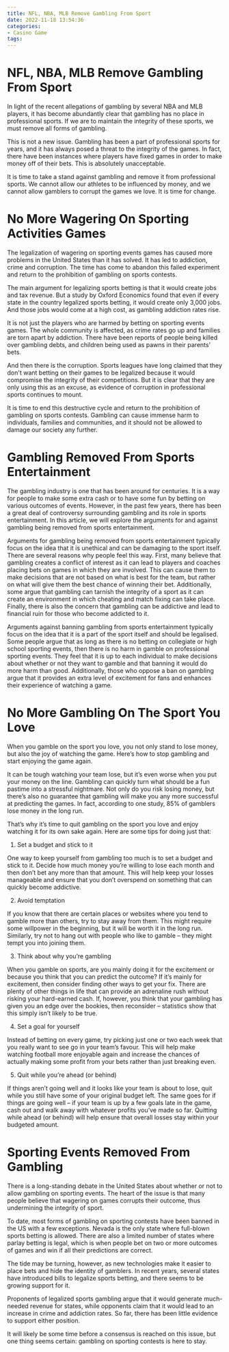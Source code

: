 ```yaml
---
title: NFL, NBA, MLB Remove Gambling From Sport 
date: 2022-11-18 13:54:36
categories:
- Casino Game
tags:
---
```



#  NFL, NBA, MLB Remove Gambling From Sport 

In light of the recent allegations of gambling by several NBA and MLB players, it has become abundantly clear that gambling has no place in professional sports. If we are to maintain the integrity of these sports, we must remove all forms of gambling.

This is not a new issue. Gambling has been a part of professional sports for years, and it has always posed a threat to the integrity of the games. In fact, there have been instances where players have fixed games in order to make money off of their bets. This is absolutely unacceptable.

It is time to take a stand against gambling and remove it from professional sports. We cannot allow our athletes to be influenced by money, and we cannot allow gamblers to corrupt the games we love. It is time for change.

#  No More Wagering On Sporting Activities Games 

The legalization of wagering on sporting events games has caused more problems in the United States than it has solved. It has led to addiction, crime and corruption. The time has come to abandon this failed experiment and return to the prohibition of gambling on sports contests.

The main argument for legalizing sports betting is that it would create jobs and tax revenue. But a study by Oxford Economics found that even if every state in the country legalized sports betting, it would create only 3,000 jobs. And those jobs would come at a high cost, as gambling addiction rates rise.

It is not just the players who are harmed by betting on sporting events games. The whole community is affected, as crime rates go up and families are torn apart by addiction. There have been reports of people being killed over gambling debts, and children being used as pawns in their parents' bets.

And then there is the corruption. Sports leagues have long claimed that they don't want betting on their games to be legalized because it would compromise the integrity of their competitions. But it is clear that they are only using this as an excuse, as evidence of corruption in professional sports continues to mount.

It is time to end this destructive cycle and return to the prohibition of gambling on sports contests. Gambling can cause immense harm to individuals, families and communities, and it should not be allowed to damage our society any further.

#  Gambling Removed From Sports Entertainment 

The gambling industry is one that has been around for centuries. It is a way for people to make some extra cash or to have some fun by betting on various outcomes of events. However, in the past few years, there has been a great deal of controversy surrounding gambling and its role in sports entertainment. In this article, we will explore the arguments for and against gambling being removed from sports entertainment.

Arguments for gambling being removed from sports entertainment typically focus on the idea that it is unethical and can be damaging to the sport itself. There are several reasons why people feel this way. First, many believe that gambling creates a conflict of interest as it can lead to players and coaches placing bets on games in which they are involved. This can cause them to make decisions that are not based on what is best for the team, but rather on what will give them the best chance of winning their bet. Additionally, some argue that gambling can tarnish the integrity of a sport as it can create an environment in which cheating and match fixing can take place. Finally, there is also the concern that gambling can be addictive and lead to financial ruin for those who become addicted to it.

Arguments against banning gambling from sports entertainment typically focus on the idea that it is a part of the sport itself and should be legalised. Some people argue that as long as there is no betting on collegiate or high school sporting events, then there is no harm in gamble on professional sporting events. They feel that it is up to each individual to make decisions about whether or not they want to gamble and that banning it would do more harm than good. Additionally, those who oppose a ban on gambling argue that it provides an extra level of excitement for fans and enhances their experience of watching a game.

#  No More Gambling On The Sport You Love 

When you gamble on the sport you love, you not only stand to lose money, but also the joy of watching the game. Here’s how to stop gambling and start enjoying the game again.

It can be tough watching your team lose, but it’s even worse when you put your money on the line. Gambling can quickly turn what should be a fun pastime into a stressful nightmare. Not only do you risk losing money, but there’s also no guarantee that gambling will make you any more successful at predicting the games. In fact, according to one study, 85% of gamblers lose money in the long run.

That’s why it’s time to quit gambling on the sport you love and enjoy watching it for its own sake again. Here are some tips for doing just that:

1) Set a budget and stick to it

One way to keep yourself from gambling too much is to set a budget and stick to it. Decide how much money you’re willing to lose each month and then don’t bet any more than that amount. This will help keep your losses manageable and ensure that you don’t overspend on something that can quickly become addictive.

2) Avoid temptation

If you know that there are certain places or websites where you tend to gamble more than others, try to stay away from them. This might require some willpower in the beginning, but it will be worth it in the long run. Similarly, try not to hang out with people who like to gamble – they might tempt you into joining them.

3) Think about why you’re gambling

When you gamble on sports, are you mainly doing it for the excitement or because you think that you can predict the outcome? If it’s mainly for excitement, then consider finding other ways to get your fix. There are plenty of other things in life that can provide an adrenaline rush without risking your hard-earned cash. If, however, you think that your gambling has given you an edge over the bookies, then reconsider – statistics show that this simply isn’t likely to be true.

4) Set a goal for yourself

Instead of betting on every game, try picking just one or two each week that you really want to see go in your team’s favour. This will help make watching football more enjoyable again and increase the chances of actually making some profit from your bets rather than just breaking even.

5) Quit while you’re ahead (or behind)

If things aren’t going well and it looks like your team is about to lose, quit while you still have some of your original budget left. The same goes for if things are going well – if your team is up by a few goals late in the game, cash out and walk away with whatever profits you’ve made so far. Quitting while ahead (or behind) will help ensure that overall losses stay within your budgeted amount.

#  Sporting Events Removed From Gambling

There is a long-standing debate in the United States about whether or not to allow gambling on sporting events. The heart of the issue is that many people believe that wagering on games corrupts their outcome, thus undermining the integrity of sport.

To date, most forms of gambling on sporting contests have been banned in the US with a few exceptions. Nevada is the only state where full-blown sports betting is allowed. There are also a limited number of states where parlay betting is legal, which is when people bet on two or more outcomes of games and win if all their predictions are correct.

The tide may be turning, however, as new technologies make it easier to place bets and hide the identity of gamblers. In recent years, several states have introduced bills to legalize sports betting, and there seems to be growing support for it.

Proponents of legalized sports gambling argue that it would generate much-needed revenue for states, while opponents claim that it would lead to an increase in crime and addiction rates. So far, there has been little evidence to support either position.

It will likely be some time before a consensus is reached on this issue, but one thing seems certain: gambling on sporting contests is here to stay.